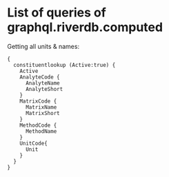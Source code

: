 # List of queries of graphql.riverdb.computed

Getting all units & names:

```
{
  constituentlookup (Active:true) {
    Active
    AnalyteCode {
      AnalyteName
      AnalyteShort
    }
    MatrixCode {
      MatrixName
      MatrixShort
    }
    MethodCode {
      MethodName
    }
    UnitCode{
      Unit
    }
  }
}
```
